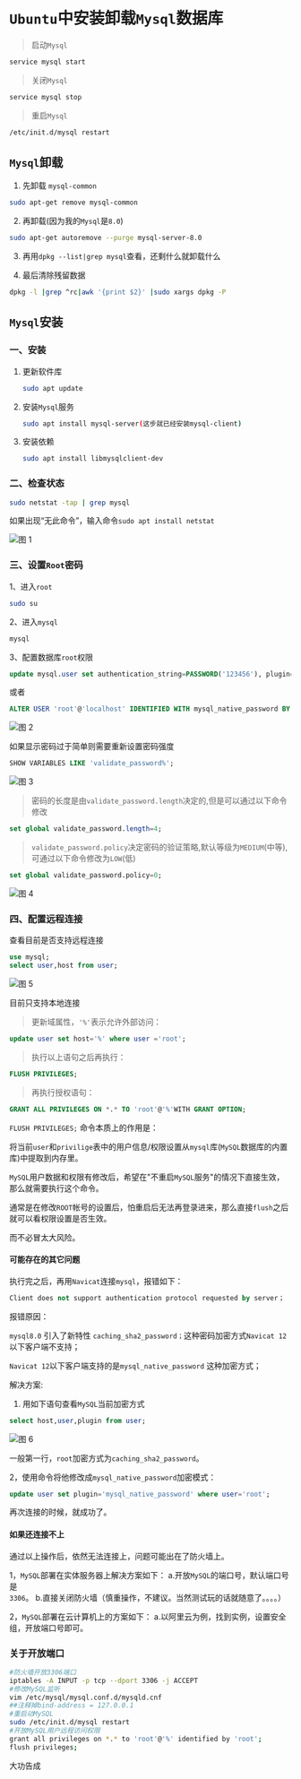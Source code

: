 # `Ubuntu`中安装卸载`Mysql`数据库

> 启动`Mysql`
```bash
service mysql start
```
> 关闭`Mysql`
```bash
service mysql stop
```

> 重启`Mysql`

```bash
/etc/init.d/mysql restart
```

## `Mysql`卸载

1. 先卸载 `mysql-common`

```bash
sudo apt-get remove mysql-common
```
2. 再卸载(因为我的`Mysql`是`8.0`)

```bash
sudo apt-get autoremove --purge mysql-server-8.0
```

3. 再用`dpkg --list|grep mysql`查看，还剩什么就卸载什么

4. 最后清除残留数据
```bash
dpkg -l |grep ^rc|awk '{print $2}' |sudo xargs dpkg -P 
```

## `Mysql`安装
### 一、安装
1. 更新软件库
   ```bash
   sudo apt update
   ```
2. 安装`Mysql`服务
   ```bash
   sudo apt install mysql-server(这步就已经安装mysql-client)
   ```
3. 安装依赖
   ```bash
   sudo apt install libmysqlclient-dev
   ```      

### 二、检查状态
```bash
sudo netstat -tap | grep mysql
```
如果出现“无此命令”，输入命令`sudo apt install netstat`

![图 1](../images/6713d5df2a67ffc3e2087d0f23a6f061fc082d3d4b214bdbe0282750b724cbde.png)  

### 三、设置`Root`密码
1、进入`root`
```bash
sudo su
```
2、进入`mysql`
```bash
mysql
```
3、配置数据库`root`权限
```sql
update mysql.user set authentication_string=PASSWORD('123456'), plugin='mysql_native_password' where user='root';
```
或者
```sql
ALTER USER 'root'@'localhost' IDENTIFIED WITH mysql_native_password BY 'root';
```

![图 2](../images/f3d21bf435140a3491013c1adaa6a506a7cd23f06baee782f056470fc8dbe941.png)  

如果显示密码过于简单则需要重新设置密码强度

```sql
SHOW VARIABLES LIKE 'validate_password%';
```
![图 3](../images/36843eed51bd75d15a1d8ccb459c51622f073d648b2c1b1ca005062c0d0e8ce4.png)  

> 密码的长度是由`validate_password.length`决定的,但是可以通过以下命令修改
```sql
set global validate_password.length=4;
```
> `validate_password.policy`决定密码的验证策略,默认等级为`MEDIUM`(中等),可通过以下命令修改为`LOW`(低)
```SQL
set global validate_password.policy=0;
```
![图 4](../images/a0982c6d9424cab7eadf5d34a0e8080e437a72f447449064695b2c1cbf1f9eaa.png)  

### 四、配置远程连接

查看目前是否支持远程连接

```sql
use mysql;
select user,host from user;
```
![图 5](../images/17a02e3492d142904ef6d1a527667e78283235c0e34a21c1f69cb3cdc920028c.png)  

目前只支持本地连接

> 更新域属性，`'%'`表示允许外部访问：
```sql
update user set host='%' where user ='root';
```
> 执行以上语句之后再执行：
```sql
FLUSH PRIVILEGES;
```
> 再执行授权语句：
```sql
GRANT ALL PRIVILEGES ON *.* TO 'root'@'%'WITH GRANT OPTION;
```
`FLUSH PRIVILEGES;` 命令本质上的作用是：

将当前`user`和`privilige`表中的用户信息/权限设置从`mysql`库(`MySQL`数据库的内置库)中提取到内存里。

`MySQL`用户数据和权限有修改后，希望在"不重启`MySQL`服务"的情况下直接生效，那么就需要执行这个命令。

通常是在修改`ROOT`帐号的设置后，怕重启后无法再登录进来，那么直接`flush`之后就可以看权限设置是否生效。

而不必冒太大风险。


#### 可能存在的其它问题

执行完之后，再用`Navicat`连接`mysql`，报错如下：
```sql
Client does not support authentication protocol requested by server；
```
报错原因：

`mysql8.0` 引入了新特性 `caching_sha2_password；`这种密码加密方式`Navicat 12`以下客户端不支持；

`Navicat 12`以下客户端支持的是`mysql_native_password` 这种加密方式；

解决方案:

1. 用如下语句查看`MySQL`当前加密方式
```sql
select host,user,plugin from user;
```
![图 6](../images/b88ff9b6218f50058c1313fe4caf1e00abcb757a80c5653068e3d0713b52a061.png)  

一般第一行，`root`加密方式为`caching_sha2_password`。

2，使用命令将他修改成`mysql_native_password`加密模式：
```sql
update user set plugin='mysql_native_password' where user='root';
```
再次连接的时候，就成功了。
 

#### 如果还连接不上

通过以上操作后，依然无法连接上，问题可能出在了防火墙上。

1，`MySQL`部署在实体服务器上解决方案如下：
a.开放`MySQL`的端口号，默认端口号是`3306`。
b.直接关闭防火墙（慎重操作，不建议。当然测试玩的话就随意了。。。。）

2，`MySQL`部署在云计算机上的方案如下：
a.以阿里云为例，找到实例，设置安全组，开放端口号即可。

### 关于开放端口

```bash
#防火墙开放3306端口
iptables -A INPUT -p tcp --dport 3306 -j ACCEPT
#修改MySQL监听
vim /etc/mysql/mysql.conf.d/mysqld.cnf
##注释掉bind-address = 127.0.0.1
#重启动MySQL
sudo /etc/init.d/mysql restart
#开放MySQL用户远程访问权限
grant all privileges on *.* to 'root'@'%' identified by 'root';
flush privileges;​
```

大功告成






